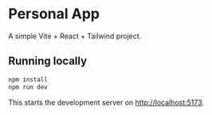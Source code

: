 # Personal App

A simple Vite + React + Tailwind project.

## Running locally

```bash
npm install
npm run dev
```

This starts the development server on <http://localhost:5173>.
